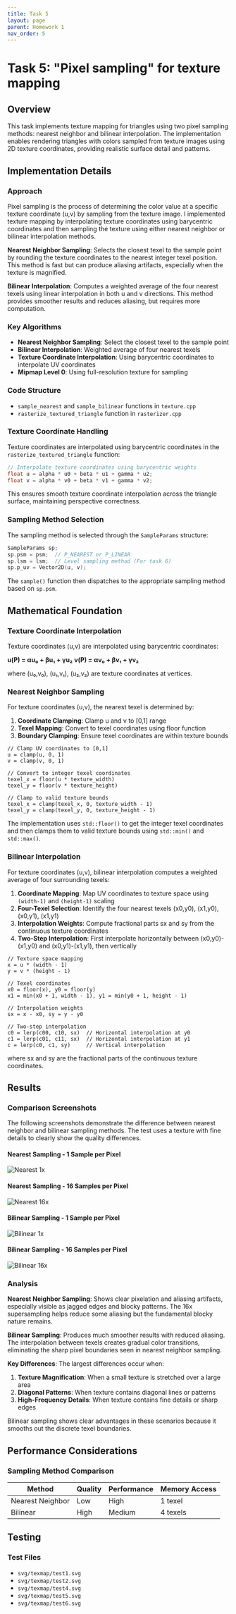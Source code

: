 ```yaml
---
title: Task 5
layout: page
parent: Homework 1
nav_order: 5
---
```


# Task 5: "Pixel sampling" for texture mapping

## Overview

This task implements texture mapping for triangles using two pixel sampling methods: nearest neighbor and bilinear interpolation. The implementation enables rendering triangles with colors sampled from texture images using 2D texture coordinates, providing realistic surface detail and patterns.

## Implementation Details

### Approach

Pixel sampling is the process of determining the color value at a specific texture coordinate (u,v) by sampling from the texture image. I implemented texture mapping by interpolating texture coordinates using barycentric coordinates and then sampling the texture using either nearest neighbor or bilinear interpolation methods.

**Nearest Neighbor Sampling**: Selects the closest texel to the sample point by rounding the texture coordinates to the nearest integer texel position. This method is fast but can produce aliasing artifacts, especially when the texture is magnified.

**Bilinear Interpolation**: Computes a weighted average of the four nearest texels using linear interpolation in both u and v directions. This method provides smoother results and reduces aliasing, but requires more computation.

### Key Algorithms

- **Nearest Neighbor Sampling**: Select the closest texel to the sample point
- **Bilinear Interpolation**: Weighted average of four nearest texels
- **Texture Coordinate Interpolation**: Using barycentric coordinates to interpolate UV coordinates
- **Mipmap Level 0**: Using full-resolution texture for sampling

### Code Structure

- `sample_nearest` and `sample_bilinear` functions in `texture.cpp`
- `rasterize_textured_triangle` function in `rasterizer.cpp`

### Texture Coordinate Handling

Texture coordinates are interpolated using barycentric coordinates in the `rasterize_textured_triangle` function:

```cpp
// Interpolate texture coordinates using barycentric weights
float u = alpha * u0 + beta * u1 + gamma * u2;
float v = alpha * v0 + beta * v1 + gamma * v2;
```

This ensures smooth texture coordinate interpolation across the triangle surface, maintaining perspective correctness.

### Sampling Method Selection

The sampling method is selected through the `SampleParams` structure:

```cpp
SampleParams sp;
sp.psm = psm;  // P_NEAREST or P_LINEAR
sp.lsm = lsm;  // Level sampling method (For task 6)
sp.p_uv = Vector2D(u, v);
```

The `sample()` function then dispatches to the appropriate sampling method based on `sp.psm`.

## Mathematical Foundation

### Texture Coordinate Interpolation

Texture coordinates (u,v) are interpolated using barycentric coordinates:

**u(P) = αu₀ + βu₁ + γu₂**
**v(P) = αv₀ + βv₁ + γv₂**

where (u₀,v₀), (u₁,v₁), (u₂,v₂) are texture coordinates at vertices.

### Nearest Neighbor Sampling

For texture coordinates (u,v), the nearest texel is determined by:

1. **Coordinate Clamping**: Clamp u and v to [0,1] range
2. **Texel Mapping**: Convert to texel coordinates using floor function
3. **Boundary Clamping**: Ensure texel coordinates are within texture bounds

```
// Clamp UV coordinates to [0,1]
u = clamp(u, 0, 1)
v = clamp(v, 0, 1)

// Convert to integer texel coordinates
texel_x = floor(u * texture_width)
texel_y = floor(v * texture_height)

// Clamp to valid texture bounds
texel_x = clamp(texel_x, 0, texture_width - 1)
texel_y = clamp(texel_y, 0, texture_height - 1)
```

The implementation uses `std::floor()` to get the integer texel coordinates and then clamps them to valid texture bounds using `std::min()` and `std::max()`.

### Bilinear Interpolation

For texture coordinates (u,v), bilinear interpolation computes a weighted average of four surrounding texels:

1. **Coordinate Mapping**: Map UV coordinates to texture space using `(width-1)` and `(height-1)` scaling
2. **Four-Texel Selection**: Identify the four nearest texels (x0,y0), (x1,y0), (x0,y1), (x1,y1)
3. **Interpolation Weights**: Compute fractional parts sx and sy from the continuous texture coordinates
4. **Two-Step Interpolation**: First interpolate horizontally between (x0,y0)-(x1,y0) and (x0,y1)-(x1,y1), then vertically

```
// Texture space mapping
x = u * (width - 1)
y = v * (height - 1)

// Texel coordinates
x0 = floor(x), y0 = floor(y)
x1 = min(x0 + 1, width - 1), y1 = min(y0 + 1, height - 1)

// Interpolation weights
sx = x - x0, sy = y - y0

// Two-step interpolation
c0 = lerp(c00, c10, sx)  // Horizontal interpolation at y0
c1 = lerp(c01, c11, sx)  // Horizontal interpolation at y1
c = lerp(c0, c1, sy)     // Vertical interpolation
```

where sx and sy are the fractional parts of the continuous texture coordinates.

## Results

### Comparison Screenshots

The following screenshots demonstrate the difference between nearest neighbor and bilinear sampling methods. The test uses a texture with fine details to clearly show the quality differences.

#### Nearest Sampling - 1 Sample per Pixel

![Nearest 1x](nearest_1x.png)

#### Nearest Sampling - 16 Samples per Pixel

![Nearest 16x](nearest_16x.png)

#### Bilinear Sampling - 1 Sample per Pixel

![Bilinear 1x](bilinear_1x.png)

#### Bilinear Sampling - 16 Samples per Pixel

![Bilinear 16x](bilinear_16x.png)

### Analysis

**Nearest Neighbor Sampling**: Shows clear pixelation and aliasing artifacts, especially visible as jagged edges and blocky patterns. The 16x supersampling helps reduce some aliasing but the fundamental blocky nature remains.

**Bilinear Sampling**: Produces much smoother results with reduced aliasing. The interpolation between texels creates gradual color transitions, eliminating the sharp pixel boundaries seen in nearest neighbor sampling.

**Key Differences**: The largest differences occur when:

1. **Texture Magnification**: When a small texture is stretched over a large area
2. **Diagonal Patterns**: When texture contains diagonal lines or patterns
3. **High-Frequency Details**: When texture contains fine details or sharp edges

Bilinear sampling shows clear advantages in these scenarios because it smooths out the discrete texel boundaries.

## Performance Considerations

### Sampling Method Comparison

| Method           | Quality | Performance | Memory Access |
| ---------------- | ------- | ----------- | ------------- |
| Nearest Neighbor | Low     | High        | 1 texel       |
| Bilinear         | High    | Medium      | 4 texels      |

## Testing

### Test Files

- `svg/texmap/test1.svg`
- `svg/texmap/test2.svg`
- `svg/texmap/test4.svg`
- `svg/texmap/test5.svg`
- `svg/texmap/test6.svg`
